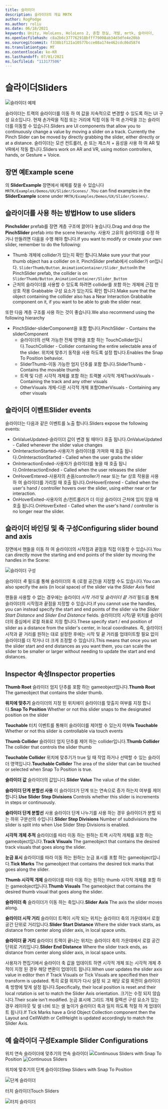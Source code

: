```yaml
---
title: 슬라이더
description: 슬라이더의 개요 MRTK
author: RogPodge
ms.author: roliu
ms.date: 06/18/2021
keywords: Unity, HoloLens, HoloLens 2, 혼합 현실, 개발, mrtk, 슬라이더,
ms.openlocfilehash: c8a2b6c377762918bfff79008ab34d3dfe4e20bb
ms.sourcegitcommit: f338b1f121a10577bcce08a174e462cdc86d5874
ms.translationtype: MT
ms.contentlocale: ko-KR
ms.lasthandoff: 07/01/2021
ms.locfileid: "113177506"
---
```

# <a name="sliders"></a><span data-ttu-id="cd986-104">슬라이더</span><span class="sxs-lookup"><span data-stu-id="cd986-104">Sliders</span></span>

![슬라이더 예제](../images/slider/MRTK_UX_Slider_Main.jpg)

<span data-ttu-id="cd986-106">슬라이더는 트랙의 슬라이더를 이동 하 여 값을 지속적으로 변경할 수 있도록 하는 UI 구성 요소입니다. 현재 손가락을 직접 또는 거리에 직접 이동 하 여 손가락을 끄는 슬라이더를 이동할 수 있습니다.</span><span class="sxs-lookup"><span data-stu-id="cd986-106">Sliders are UI components that allow you to continuously change a value by moving a slider on a track. Currently the Pinch Slider can be moved by directly grabbing the slider, either directly or at a distance.</span></span> <span data-ttu-id="cd986-107">슬라이더는 모션 컨트롤러, 손 또는 제스처 + 음성을 사용 하 여 AR 및 VR에서 작동 합니다.</span><span class="sxs-lookup"><span data-stu-id="cd986-107">Sliders work on AR and VR, using motion controllers, hands, or Gesture + Voice.</span></span>

## <a name="example-scene"></a><span data-ttu-id="cd986-108">장면 예</span><span class="sxs-lookup"><span data-stu-id="cd986-108">Example scene</span></span>

<span data-ttu-id="cd986-109">의 **SliderExample** 장면에서 예제를 찾을 수 있습니다 `MRTK/Examples/Demos/UX/Slider/Scenes/` .</span><span class="sxs-lookup"><span data-stu-id="cd986-109">You can find examples in the **SliderExample** scene under `MRTK/Examples/Demos/UX/Slider/Scenes/`.</span></span>

## <a name="how-to-use-sliders"></a><span data-ttu-id="cd986-110">슬라이더를 사용 하는 방법</span><span class="sxs-lookup"><span data-stu-id="cd986-110">How to use sliders</span></span>

<span data-ttu-id="cd986-111">**Pinchslider** prefab를 장면 계층 구조에 끌어다 놓습니다.</span><span class="sxs-lookup"><span data-stu-id="cd986-111">Drag and drop the **PinchSlider** prefab into the scene hierarchy.</span></span> <span data-ttu-id="cd986-112">사용자 고유의 슬라이더를 수정 하거나 만들려면 다음을 수행 해야 합니다.</span><span class="sxs-lookup"><span data-stu-id="cd986-112">If you want to modify or create your own slider, remember to do the following:</span></span>

- <span data-ttu-id="cd986-113">Thumb 개체에 collider가 있는지 확인 합니다.</span><span class="sxs-lookup"><span data-stu-id="cd986-113">Make sure your that your thumb object has a collider on it.</span></span> <span data-ttu-id="cd986-114">PinchSlider prefab에서 collider가 on입니다. `SliderThumb/Button_AnimationContainer/Slider_Button`</span><span class="sxs-lookup"><span data-stu-id="cd986-114">In the PinchSlider prefab, the collider is on `SliderThumb/Button_AnimationContainer/Slider_Button`</span></span>
- <span data-ttu-id="cd986-115">근처의 슬라이더를 사용할 수 있도록 하려면 collider를 포함 하는 개체에 근접 한 상호 작용 Grabbable 구성 요소가 있는지도 확인 합니다.</span><span class="sxs-lookup"><span data-stu-id="cd986-115">Make sure that the object containing the collider also has a Near Interaction Grabbable component on it, if you want to be able to grab the slider near.</span></span>

<span data-ttu-id="cd986-116">또한 다음 계층 구조를 사용 하는 것이 좋습니다.</span><span class="sxs-lookup"><span data-stu-id="cd986-116">We also recommend using the following hierarchy</span></span>

- <span data-ttu-id="cd986-117">PinchSlider-sliderComponent을 포함 합니다.</span><span class="sxs-lookup"><span data-stu-id="cd986-117">PinchSlider - Contains the sliderComponent</span></span>
  - <span data-ttu-id="cd986-118">슬라이더의 선택 가능한 전체 영역을 포함 하는 TouchCollider입니다.</span><span class="sxs-lookup"><span data-stu-id="cd986-118">TouchCollider - Collider containing the entire selectable area of the slider.</span></span> <span data-ttu-id="cd986-119">위치에 맞추기 동작을 사용 하도록 설정 합니다.</span><span class="sxs-lookup"><span data-stu-id="cd986-119">Enables the Snap To Position behavior.</span></span>
  - <span data-ttu-id="cd986-120">SliderThumb-이동 가능한 엄지 단추를 포함 합니다.</span><span class="sxs-lookup"><span data-stu-id="cd986-120">SliderThumb - Contains the movable thumb</span></span>
  - <span data-ttu-id="cd986-121">트랙 및 다른 시각적 개체를 포함 하는 트랙볼 시각적 개체</span><span class="sxs-lookup"><span data-stu-id="cd986-121">TrackVisuals - Containing the track and any other visuals</span></span>
  - <span data-ttu-id="cd986-122">OtherVisuals 개체-다른 시각적 개체 포함</span><span class="sxs-lookup"><span data-stu-id="cd986-122">OtherVisuals - Containing any other visuals</span></span>

## <a name="slider-events"></a><span data-ttu-id="cd986-123">슬라이더 이벤트</span><span class="sxs-lookup"><span data-stu-id="cd986-123">Slider events</span></span>

<span data-ttu-id="cd986-124">슬라이더는 다음과 같은 이벤트를 노출 합니다.</span><span class="sxs-lookup"><span data-stu-id="cd986-124">Sliders expose the following events:</span></span>

- <span data-ttu-id="cd986-125">OnValueUpdated-슬라이더 값이 변경 될 때마다 호출 됩니다.</span><span class="sxs-lookup"><span data-stu-id="cd986-125">OnValueUpdated - Called whenever the slider value changes</span></span>
- <span data-ttu-id="cd986-126">OnInteractionStarted-사용자가 슬라이더를 가져와 때 호출 됩니다.</span><span class="sxs-lookup"><span data-stu-id="cd986-126">OnInteractionStarted - Called when the user grabs the slider</span></span>
- <span data-ttu-id="cd986-127">OnInteractionEnded-사용자가 슬라이더를 놓을 때 호출 됩니다.</span><span class="sxs-lookup"><span data-stu-id="cd986-127">OnInteractionEnded - Called when the user releases the slider</span></span>
- <span data-ttu-id="cd986-128">OnHoverEntered-사용자의 손을/controller가 near 또는 far 상호 작용을 사용 하 여 슬라이더를 가리킬 때 호출 됩니다.</span><span class="sxs-lookup"><span data-stu-id="cd986-128">OnHoverEntered - Called when the user's hand / controller hovers over the slider, using either near or far interaction.</span></span>
- <span data-ttu-id="cd986-129">OnHoverExited-사용자의 손/컨트롤러가 더 이상 슬라이더 근처에 있지 않을 때 호출 됩니다.</span><span class="sxs-lookup"><span data-stu-id="cd986-129">OnHoverExited - Called when the user's hand / controller is no longer near the slider.</span></span>

## <a name="configuring-slider-bound-and-axis"></a><span data-ttu-id="cd986-130">슬라이더 바인딩 및 축 구성</span><span class="sxs-lookup"><span data-stu-id="cd986-130">Configuring slider bound and axis</span></span>

<span data-ttu-id="cd986-131">장면에서 핸들을 이동 하 여 슬라이더의 시작점과 끝점을 직접 이동할 수 있습니다.</span><span class="sxs-lookup"><span data-stu-id="cd986-131">You can directly move the starting and end points of the slider by moving the handles in the Scene:</span></span>

![슬라이더 구성](../images/sliders/MRTK_Sliders_Setup.png)

<span data-ttu-id="cd986-133">슬라이더 _축_ 필드를 통해 슬라이더의 축 (로컬 공간)을 지정할 수도 있습니다.</span><span class="sxs-lookup"><span data-stu-id="cd986-133">You can also specify the axis (in local space) of the slider via the _Slider Axis_ field</span></span>

<span data-ttu-id="cd986-134">핸들을 사용할 수 없는 경우에는 슬라이더 _시작 거리_ 및 _슬라이더 끝 거리_ 필드를 통해 슬라이더의 시작점과 끝점을 지정할 수 있습니다.</span><span class="sxs-lookup"><span data-stu-id="cd986-134">If you cannot use the handles, you can instead specify the start and end points of the slider via the _Slider Start Distance_ and _Slider End Distance_ fields.</span></span> <span data-ttu-id="cd986-135">슬라이더의 시작/끝 위치를 슬라이더의 중심에서 로컬 좌표로 지정 합니다.</span><span class="sxs-lookup"><span data-stu-id="cd986-135">These specify start / end position of slider as a distance from the slider's center, in local coordinates.</span></span> <span data-ttu-id="cd986-136">즉, 슬라이더 시작과 끝 거리를 원하는 대로 설정한 후에는 시작 및 끝 거리를 업데이트할 필요 없이 슬라이더를 더 작거나 더 크게 조정할 수 있습니다.</span><span class="sxs-lookup"><span data-stu-id="cd986-136">This means that once you set the slider start and end distances as you want them, you can scale the slider to be smaller or larger without needing to update the start and end distances.</span></span>

## <a name="inspector-properties"></a><span data-ttu-id="cd986-137">Inspector 속성</span><span class="sxs-lookup"><span data-stu-id="cd986-137">Inspector properties</span></span>

<span data-ttu-id="cd986-138">**Thumb Root** 슬라이더 엄지 단추를 포함 하는 gameobject입니다.</span><span class="sxs-lookup"><span data-stu-id="cd986-138">**Thumb Root** The gameobject that contains the slider thumb.</span></span>

<span data-ttu-id="cd986-139">**위치에 맞추기** 슬라이더의 지정 된 위치에이 슬라이더를 맞출지 여부를 지정 합니다.</span><span class="sxs-lookup"><span data-stu-id="cd986-139">**Snap To Position** Whether or not this slider snaps to the designated position on the slider</span></span>

<span data-ttu-id="cd986-140">**Touchable** 터치 이벤트를 통해이 슬라이더를 제어할 수 있는지 여부</span><span class="sxs-lookup"><span data-stu-id="cd986-140">**Is Touchable** Whether or not this slider is controllable via touch events</span></span>

<span data-ttu-id="cd986-141">**Thumb Collider** 슬라이더 엄지 단추를 제어 하는 collider입니다.</span><span class="sxs-lookup"><span data-stu-id="cd986-141">**Thumb Collider** The collider that controls the slider thumb</span></span>

<span data-ttu-id="cd986-142">**Touchable Collider** 위치에 맞추기가 true 일 때 작업 하거나 선택할 수 있는 슬라이더 영역입니다.</span><span class="sxs-lookup"><span data-stu-id="cd986-142">**Touchable Collider** The area of the slider that can be touched or selected when Snap To Position is true.</span></span>

<span data-ttu-id="cd986-143">**슬라이더 값** 슬라이더의 값입니다.</span><span class="sxs-lookup"><span data-stu-id="cd986-143">**Slider Value** The value of the slider.</span></span>

<span data-ttu-id="cd986-144">**슬라이더 단계 분할선 사용** 이 슬라이더가 단계 또는 연속으로 증가 하는지 여부를 제어 합니다.</span><span class="sxs-lookup"><span data-stu-id="cd986-144">**Use Slider Step Divisions** Controls whether this slider is increments in steps or continuously.</span></span>

<span data-ttu-id="cd986-145">**슬라이더 단계 분할선** 사용 슬라이더 단계 나누기를 사용 하는 경우 슬라이더가 분할 되는 하위 구분선의 수입니다.</span><span class="sxs-lookup"><span data-stu-id="cd986-145">**Slider Step Divisions** Number of subdivisions the slider is split into when Use Slider Step Divisions is enabled.</span></span>

<span data-ttu-id="cd986-146">**시각적 개체 추적** 슬라이더를 따라 이동 하는 원하는 트랙 시각적 개체를 포함 하는 gameobject입니다.</span><span class="sxs-lookup"><span data-stu-id="cd986-146">**Track Visuals** The gameobject that contains the desired track visuals that goes along the slider.</span></span>

<span data-ttu-id="cd986-147">**눈금 표시** 슬라이더를 따라 이동 하는 원하는 눈금 표시를 포함 하는 gameobject입니다.</span><span class="sxs-lookup"><span data-stu-id="cd986-147">**Tick Marks** The gameobject that contains the desired tick marks that goes along the slider.</span></span>

<span data-ttu-id="cd986-148">**Thumb 시각적 개체** 슬라이더를 따라 이동 하는 원하는 thumb 시각적 개체를 포함 하는 gameobject입니다.</span><span class="sxs-lookup"><span data-stu-id="cd986-148">**Thumb Visuals** The gameobject that contains the desired thumb visual that goes along the slider.</span></span>

<span data-ttu-id="cd986-149">**슬라이더 축** 슬라이더가 이동 하는 축입니다.</span><span class="sxs-lookup"><span data-stu-id="cd986-149">**Slider Axis** The axis the slider moves along.</span></span>

<span data-ttu-id="cd986-150">**슬라이더 시작 거리** 슬라이더 트랙이 시작 되는 위치는 슬라이더 축의 가운데에서 로컬 공간 단위로 거리입니다.</span><span class="sxs-lookup"><span data-stu-id="cd986-150">**Slider Start Distance** Where the slider track starts, as distance from center along slider axis, in local space units.</span></span>

<span data-ttu-id="cd986-151">**슬라이더 끝 거리** 슬라이더 트랙이 끝나는 위치는 슬라이더 축의 가운데에서 로컬 공간 단위로 거리입니다.</span><span class="sxs-lookup"><span data-stu-id="cd986-151">**Slider End Distance** Where the slider track ends, as distance from center along slider axis, in local space units.</span></span>

<span data-ttu-id="cd986-152">사용자가 편집기에서 슬라이더 축 값을 업데이트 하면 시각적 개체 또는 시각적 개체 추적이 지정 된 경우 해당 변환이 업데이트 됩니다.</span><span class="sxs-lookup"><span data-stu-id="cd986-152">When user updates the slider axis value in editor then if Track Visuals or Tick Visuals are specified then their transform is updated.</span></span>
<span data-ttu-id="cd986-153">특히 로컬 위치가 다시 설정 되 고 해당 로컬 회전이 슬라이더 축 방향에 맞게 설정 됩니다.</span><span class="sxs-lookup"><span data-stu-id="cd986-153">Specifically, their local position is reset and their local rotation is set to match the Slider Axis orientation.</span></span>
<span data-ttu-id="cd986-154">크기는 수정 되지 않습니다.</span><span class="sxs-lookup"><span data-stu-id="cd986-154">Their scale isn't modified.</span></span>
<span data-ttu-id="cd986-155">눈금 표시에 그리드 개체 컬렉션 구성 요소가 있는 경우 레이아웃 및 셀 너비 또는 셀 높이가 슬라이더 축과 일치 하도록 적절 하 게 업데이트 됩니다.</span><span class="sxs-lookup"><span data-stu-id="cd986-155">If Tick Marks have a Grid Object Collection component then the Layout and CellWidth or CellHeight is updated accordingly to match the Slider Axis.</span></span>

## <a name="example-slider-configurations"></a><span data-ttu-id="cd986-156">예 슬라이더 구성</span><span class="sxs-lookup"><span data-stu-id="cd986-156">Example Slider Configurations</span></span>

<span data-ttu-id="cd986-157">위치 연속 슬라이더에 맞추기의 연속 슬라이더 ![](https://user-images.githubusercontent.com/39840334/122488212-d410a400-cf91-11eb-8d31-fc7584ddc465.gif)</span><span class="sxs-lookup"><span data-stu-id="cd986-157">Continuous Sliders with Snap To Position ![Continuous Sliders](https://user-images.githubusercontent.com/39840334/122488212-d410a400-cf91-11eb-8d31-fc7584ddc465.gif)</span></span>

<span data-ttu-id="cd986-158">위치에 맞추기의 단계 슬라이더</span><span class="sxs-lookup"><span data-stu-id="cd986-158">Step Sliders with Snap To Position</span></span>

![단계 슬라이더](https://user-images.githubusercontent.com/39840334/122488226-dc68df00-cf91-11eb-9459-89655bbb054d.gif)

<span data-ttu-id="cd986-160">터치 슬라이더</span><span class="sxs-lookup"><span data-stu-id="cd986-160">Touch Sliders</span></span>

![터치 슬라이더](https://user-images.githubusercontent.com/39840334/122488221-d8d55800-cf91-11eb-91a1-bb12debe2797.gif)

